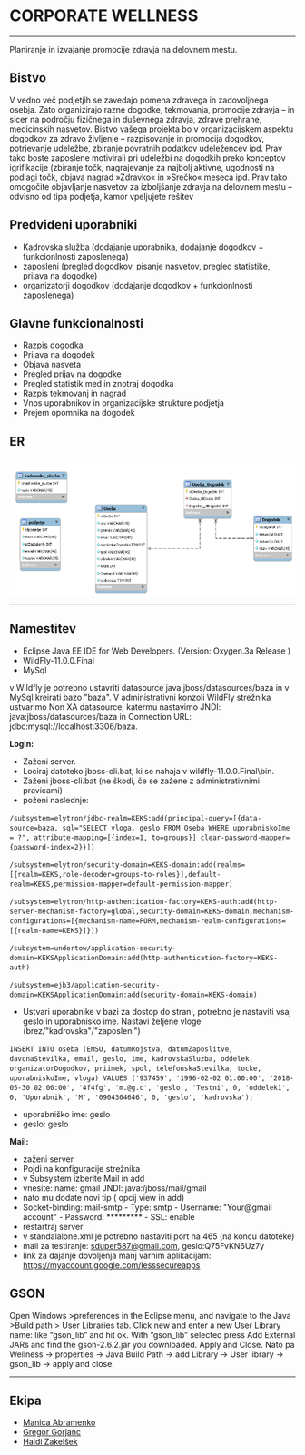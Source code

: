 # CORPORATE WELLNESS
***
Planiranje in izvajanje promocije zdravja na delovnem mestu.


## Bistvo

V vedno več podjetjih se zavedajo pomena zdravega in zadovoljnega osebja. Zato organizirajo razne dogodke, tekmovanja, promocije zdravja – in sicer na področju fizičnega in duševnega zdravja, zdrave prehrane, medicinskih nasvetov.
Bistvo vašega projekta bo v organizacijskem aspektu dogodkov za zdravo življenje –
razpisovanje in promocija dogodkov, potrjevanje udeležbe, zbiranje povratnih podatkov
udeležencev ipd. Prav tako boste zaposlene motivirali pri udeležbi na dogodkih preko
konceptov igrifikacije (zbiranje točk, nagrajevanje za najbolj aktivne, ugodnosti na podlagi
točk, objava nagrad »Zdravko« in »Srečko« meseca ipd.
Prav tako omogočite objavljanje nasvetov za izboljšanje zdravja na delovnem mestu –
odvisno od tipa podjetja, kamor vpeljujete rešitev

## Predvideni uporabniki

* Kadrovska služba (dodajanje uporabnika, dodajanje dogodkov + funkcionlnosti zaposlenega) 
* zaposleni (pregled dogodkov, pisanje nasvetov, pregled statistike, prijava na dogodke) 
* organizatorji dogodkov (dodajanje dogodkov + funkcionlnosti zaposlenega)

## Glavne funkcionalnosti
* Razpis dogodka
* Prijava na dogodek
* Objava nasveta
* Pregled prijav na dogodke
* Pregled statistik med in znotraj dogodka
* Razpis tekmovanj in nagrad
* Vnos uporabnikov in organizacijske strukture podjetja
* Prejem opomnika na dogodek

## ER
![](https://raw.githubusercontent.com/Haidi11/Wellness/master/ostalo/er.png)
***
## Namestitev
* Eclipse Java EE IDE for Web Developers.
(Version: Oxygen.3a Release )
* WildFly-11.0.0.Final
* MySql 

v Wildfly je potrebno ustavriti datasource java:jboss/datasources/baza in v MySql kreirati bazo "baza". V administrativni konzoli WildFly strežnika ustvarimo Non XA datasource, katermu nastavimo JNDI: java:jboss/datasources/baza in Connection URL: jdbc:mysql://localhost:3306/baza. 

**Login:**
* Zaženi server.
* Lociraj datoteko jboss-cli.bat, ki se nahaja v wildfly-11.0.0.Final\bin.
* Zaženi jboss-cli.bat (ne škodi, če se zažene z administrativnimi pravicami)
* poženi naslednje:

`/subsystem=elytron/jdbc-realm=KEKS:add(principal-query=[{data-source=baza, sql="SELECT vloga, geslo FROM Oseba WHERE uporabniskoIme = ?", attribute-mapping=[{index=1, to=groups}] clear-password-mapper={password-index=2}}])`

`/subsystem=elytron/security-domain=KEKS-domain:add(realms=[{realm=KEKS,role-decoder=groups-to-roles}],default-realm=KEKS,permission-mapper=default-permission-mapper)`

`/subsystem=elytron/http-authentication-factory=KEKS-auth:add(http-server-mechanism-factory=global,security-domain=KEKS-domain,mechanism-configurations=[{mechanism-name=FORM,mechanism-realm-configurations=[{realm-name=KEKS}]}])`

`/subsystem=undertow/application-security-domain=KEKSApplicationDomain:add(http-authentication-factory=KEKS-auth)`

`/subsystem=ejb3/application-security-domain=KEKSApplicationDomain:add(security-domain=KEKS-domain)`

* Ustvari uporabnike v bazi za dostop do strani, potrebno je nastaviti vsaj geslo in uporabnisko ime. Nastavi željene vloge (brez/"kadrovska"/"zaposleni")

`INSERT INTO oseba (EMSO, datumRojstva, datumZaposlitve, davcnaStevilka, email, geslo, ime, kadrovskaSluzba, oddelek, organizatorDogodkov, priimek, spol, telefonskaStevilka, tocke, uporabniskoIme, vloga) VALUES ('937459', '1996-02-02 01:00:00', '2018-05-30 02:00:00', '4f4fg', 'm.@g.c', 'geslo', 'Testni', 0, 'oddelek1', 0, 'Uporabnik', 'M', '0904304646', 0, 'geslo', 'kadrovska');
`

* uporabniško ime: geslo
* geslo: geslo


**Mail:**
* zaženi server
* Pojdi na konfiguracije strežnika 
* v Subsystem izberite Mail in add
* vnesite: name: gmail JNDI: java:/jboss/mail/gmail
* nato mu dodate novi tip ( opcij view in add)
* Socket-binding: mail-smtp - Type: smtp - Username: "Your@gmail account" - Password: ********* - SSL: enable
* restartraj server
* v standalalone.xml je potrebno nastaviti port na 465 (na koncu datoteke)
* mail za testiranje: sduper587@gmail.com, geslo:Q75FvKN6Uz7y
* link za dajanje dovoljenja manj varnim aplikacijam: https://myaccount.google.com/lesssecureapps


## GSON
Open Windows >preferences in the Eclipse menu, and navigate to the Java >Build path > User Libraries tab. Click new and enter a new User Library name: like “gson_lib” and hit ok. With “gson_lib” selected press Add External JARs and find the gson-2.6.2.jar you downloaded. Apply and Close. Nato pa Wellness -> properties -> Java Build Path -> add Library -> User library
-> gson_lib -> apply and close.
***
## Ekipa
* [Manica Abramenko](https://github.com/ManicaA)
* [Gregor Gorjanc](https://github.com/gregorjanc)
* [Haidi Zakelšek](https://github.com/Haidi11)


